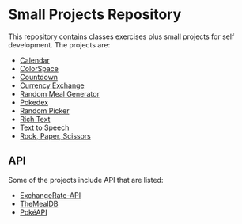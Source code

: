 # Small Projects Repository

This repository contains classes exercises plus small projects for self development.
The projects are:

* [Calendar](https://yan-batista-1326.github.io/Projects/Calendar/index.html)
* [ColorSpace](https://yan-batista-1326.github.io/Projects/ColorSpace/index.html)
* [Countdown](https://yan-batista-1326.github.io/Projects/CountdownTimer/index.html)
* [Currency Exchange](https://yan-batista-1326.github.io/Projects/CurrencyExchange/index.html)
* [Random Meal Generator](https://yan-batista-1326.github.io/Projects/MealGenerator/index.html)
* [Pokedex](https://yan-batista-1326.github.io/Projects/Pokedex/index.html)
* [Random Picker](https://yan-batista-1326.github.io/Projects/RandomPicker/index.html)
* [Rich Text](https://yan-batista-1326.github.io/Projects/RichText/index.html)
* [Text to Speech](https://yan-batista-1326.github.io/Projects/TextToSpeech/index.html)
* [Rock, Paper, Scissors](https://yan-batista-1326.github.io/Projects/Rock-Paper-Scissors/index.html)

## API

Some of the projects include API that are listed:

* [ExchangeRate-API](https://www.exchangerate-api.com/)
* [TheMealDB](https://www.themealdb.com/api.php)
* [PokéAPI](https://pokeapi.co/)
